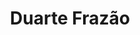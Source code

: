 ---
title: Duarte Frazão
role: Programa
github: https://github.com/duartefrazao
linkedin: https://www.linkedin.com/in/duarte-fraz%C3%A3o-326305124/
pic: duarte
index: 13

---